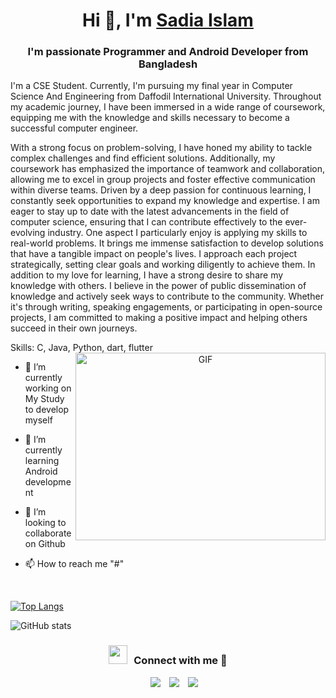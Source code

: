 <h1 align="center">Hi 👋, I'm <a href="https://www.linkedin.com/in/sadiaislam/" target="blank">Sadia Islam</a></h1>
<h3 align="center">I'm passionate Programmer and Android Developer from Bangladesh</h3>
I'm a CSE Student.
Currently, I'm pursuing my final year in Computer Science And Engineering from Daffodil International University. Throughout my academic journey, I have been immersed in a wide range of coursework, equipping me with the knowledge and skills necessary to become a successful computer engineer.

With a strong focus on problem-solving, I have honed my ability to tackle complex challenges and find efficient solutions. Additionally, my coursework has emphasized the importance of teamwork and collaboration, allowing me to excel in group projects and foster effective communication within diverse teams.
Driven by a deep passion for continuous learning, I constantly seek opportunities to expand my knowledge and expertise. I am eager to stay up to date with the latest advancements in the field of computer science, ensuring that I can contribute effectively to the ever-evolving industry.
One aspect I particularly enjoy is applying my skills to real-world problems. It brings me immense satisfaction to develop solutions that have a tangible impact on people's lives. I approach each project strategically, setting clear goals and working diligently to achieve them.
In addition to my love for learning, I have a strong desire to share my knowledge with others. I believe in the power of public dissemination of knowledge and actively seek ways to contribute to the community. Whether it's through writing, speaking engagements, or participating in open-source projects, I am committed to making a positive impact and helping others succeed in their own journeys.

Skills: C, Java, Python, dart, flutter
<a target="_blank" align="center">
  <img align="right" top="500" height="300" width="400" alt="GIF" src="https://media.tenor.com/AlUkiGkR2j8AAAAC/new-game-ahagon-umiko-programming.gif">
</a>

- 🔭 I’m currently working on My Study to develop myself

- 🌱 I’m currently learning Android development

- 🌱 I’m looking to collaborate on Github

- 📫 How to reach me "#"
<br/>

[![Top Langs](https://github-readme-stats.vercel.app/api/top-langs/?username=sadiaislamcse)](https://github.com/anuraghazra/github-readme-stats)

![GitHub stats](https://github-readme-stats.vercel.app/api?username=sadiaislamcse&show_icons=true)  

<h3 align="center" > <img src="https://media.giphy.com/media/iY8CRBdQXODJSCERIr/giphy.gif" width="30" height="30" style="margin-right: 10px;">Connect with me 🤝 </h3>

<p align="center">

 <div align="center"  class="icons-social" style="margin-left: 10px;">
        <a style="margin-left: 10px;"  target="_blank" href="https://www.linkedin.com/in/sadiaislamcse/">
			<img src="https://img.icons8.com/doodle/40/000000/linkedin--v2.png"></a>
        <a style="margin-left: 10px;" target="_blank" href="https://github.com/sadiaislamcse/">
		<img src="https://img.icons8.com/doodle/40/000000/github--v1.png"></a>
		<a style="margin-left: 10px;" target="_blank" href="#">
				<img src="https://img.icons8.com/external-tal-revivo-color-tal-revivo/40/000000/external-stack-overflow-is-a-question-and-answer-site-for-professional-logo-color-tal-revivo.png"></a>
      </div>

</p>
